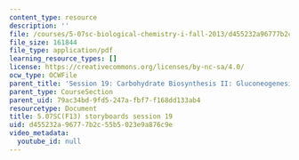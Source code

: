 ```yaml
---
content_type: resource
description: ''
file: /courses/5-07sc-biological-chemistry-i-fall-2013/d455232a96777b2c55b5023e9a876c9e_sb_session19.pdf
file_size: 161844
file_type: application/pdf
learning_resource_types: []
license: https://creativecommons.org/licenses/by-nc-sa/4.0/
ocw_type: OCWFile
parent_title: 'Session 19: Carbohydrate Biosynthesis II: Gluconeogenesis'
parent_type: CourseSection
parent_uid: 79ac34bd-9fd5-247a-fbf7-f168dd133ab4
resourcetype: Document
title: 5.07SC(F13) storyboards session 19
uid: d455232a-9677-7b2c-55b5-023e9a876c9e
video_metadata:
  youtube_id: null
---
```

